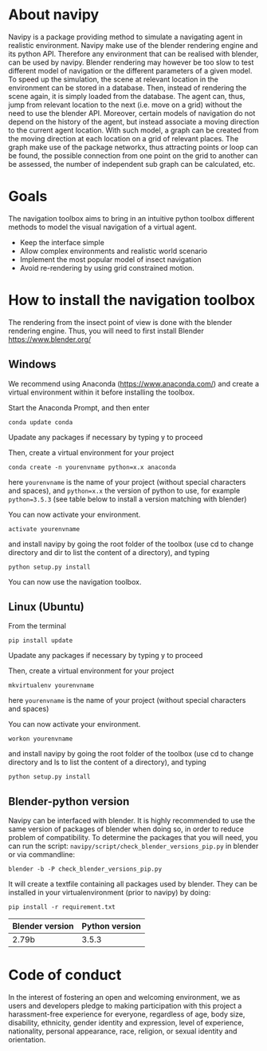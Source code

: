 # About navipy

Navipy is a package providing method to simulate a navigating agent in realistic environment. Navipy make use of the blender rendering engine and its python API. Therefore any environment that can be realised with blender, can be used by navipy. Blender rendering may however be too slow to test different model of navigation or the different parameters of a given model. To speed up the simulation, the scene at relevant location in the environment can be stored in a database. Then, instead of rendering the scene again, it is simply loaded from the database. The agent can, thus, jump from relevant location to the next (i.e. move on a grid) without the need to use the blender API. Moreover, certain models of navigation do not depend on the history of the agent, but instead associate a moving direction to the current agent location. With such model, a graph can be created from the moving direction at each location on a grid of relevant places. The graph make use of the package networkx, thus attracting points or loop can be found, the possible connection from one point on the grid to another can be assessed, the number of independent sub graph can be calculated, etc.

# Goals

The navigation toolbox aims to bring in an intuitive python toolbox different methods to model the visual navigation of a virtual agent. 
-    Keep the interface simple
-    Allow complex environments and realistic world scenario
-    Implement the most popular model of insect navigation
-    Avoid re-rendering by using grid constrained motion.

# How to install the navigation toolbox
The rendering from the insect point of view is done with the blender rendering engine. Thus, you will need to first install Blender
https://www.blender.org/

## Windows
We recommend using Anaconda (https://www.anaconda.com/) and create a virtual environment within it before installing the toolbox. 

Start the Anaconda Prompt, and then enter
```
conda update conda
```
Upadate any packages if necessary by typing y to proceed

Then, create a virtual environment for your project
```
conda create -n yourenvname python=x.x anaconda
```
here `yourenvname` is the name of your project (without special characters and spaces), and `python=x.x` the version of python
to use, for example `python=3.5.3` (see table below to install a version matching with blender)

You can now activate your environment. 
```
activate yourenvname
```

and install navipy by going the root folder of the toolbox (use cd to change directory and dir to list the content of a directory), and typing
```
python setup.py install
```

You can now use the navigation toolbox. 

## Linux (Ubuntu)
From the terminal 
```
pip install update
```
Upadate any packages if necessary by typing y to proceed

Then, create a virtual environment for your project
```
mkvirtualenv yourenvname
```
here `yourenvname` is the name of your project (without special characters and spaces)

You can now activate your environment. 
```
workon yourenvname
```

and install navipy by going the root folder of the toolbox (use cd to change directory and ls to list the content of a directory), and typing
```
python setup.py install
```

## Blender-python version
Navipy can be interfaced with blender. It is highly recommended to use the same version of packages of blender when doing so, in order to reduce problem of compatibility.
To determine the packages that you will need, you can run the script: `navipy/script/check_blender_versions_pip.py` in blender or via commandline:

```
blender -b -P check_blender_versions_pip.py
```

It will create a textfile containing all packages used by blender. They can be installed in your virtualenvironment (prior to navipy) by doing:
```
pip install -r requirement.txt
```

| Blender version | Python version |
| --------------- | -------------- |
| 2.79b           | 3.5.3          |



# Code of conduct

In the interest of fostering an open and welcoming environment, we as users and developers pledge to making participation with this project a harassment-free experience for everyone, regardless of age, body size, disability, ethnicity, gender identity and expression, level of experience, nationality, personal appearance, race, religion, or sexual identity and orientation.